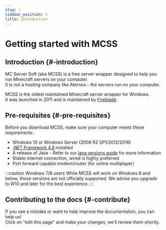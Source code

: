 ```yaml
---
slug: /
sidebar_position: 1
title: Introduction
---
```


# Getting started with MCSS
## Introduction {#-introduction}

MC Server Soft (aka MCSS) is a free server wrapper designed to help you run Minecraft servers on your computer.<br/>
It is not a hosting company like Aternos - the servers run on your computer.

MCSS is the oldest maintained Minecraft server wrapper for Windows.<br/>
It was launched in 2011 and is maintained by [Fireblade](https://github.com/fiahblade).

## Pre-requisites {#-pre-requisites}

Before you download MCSS, make sure your computer meets these requirements:
* Windows 10 or Windows Server (2008 R2 SP1/2012/2016)
* [.NET Framework 4.8](https://dotnet.microsoft.com/download/dotnet-framework/net48) installed
* A release of Java - Refer to our [java versions guide](/advanced/java-version) for more information
* Stable internet connection, wired is highly preferred
* Port forward capable modem/router (for online multiplayer)

:::caution Windows 7/8 users
While MCSS will work on Windows 8 and below, those versions are not officially supported. We advise you upgrade to W10 and later for the best experience.
:::

## Contributing to the docs {#-contribute}

If you see a mistake or want to help improve the documentation, you can help us!<br/>
Click on "edit this page" and make your changes, we'll review them shortly.
